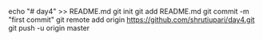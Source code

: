 echo "# day4" >> README.md
git init
git add README.md
git commit -m "first commit"
git remote add origin https://github.com/shrutiupari/day4.git
git push -u origin master
